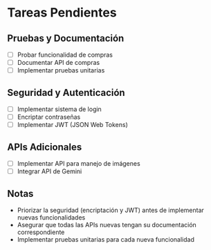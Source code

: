 # Tareas Pendientes

## Pruebas y Documentación
- [ ] Probar funcionalidad de compras
- [ ] Documentar API de compras
- [ ] Implementar pruebas unitarias

## Seguridad y Autenticación
- [ ] Implementar sistema de login
- [ ] Encriptar contraseñas
- [ ] Implementar JWT (JSON Web Tokens)

## APIs Adicionales
- [ ] Implementar API para manejo de imágenes
- [ ] Integrar API de Gemini

## Notas
- Priorizar la seguridad (encriptación y JWT) antes de implementar nuevas funcionalidades
- Asegurar que todas las APIs nuevas tengan su documentación correspondiente
- Implementar pruebas unitarias para cada nueva funcionalidad 